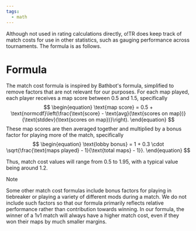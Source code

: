 ```yaml
---
tags:
  - math
---
```

Although not used in rating calculations directly, o!TR does keep track of match costs for use in other statistics, such as gauging performance across tournaments. The formula is as follows.

# Formula

The match cost formula is inspired by Bathbot's formula, simplified to remove factors that are not relevant for our purposes. For each map played, each player receives a map score between 0.5 and 1.5, specifically
$$
\begin{equation}
    \text{map score} = 0.5 + \text{normcdf}\left(\frac{\text{score} - \text{avg}(\text{scores on map})}{\text{stddev}(\text{scores on map})}\right).
\end{equation}
$$
These map scores are then averaged together and multiplied by a bonus factor for playing more of the match, specifically
$$
\begin{equation}
    \text{lobby bonus} = 1 + 0.3 \cdot \sqrt{\frac{\text{maps played} - 1}{\text{total maps} - 1}}.
\end{equation}
$$

Thus, match cost values will range from 0.5 to 1.95, with a typical value being around 1.2.

> [!note]
> Some other match cost formulas include bonus factors for playing in tiebreaker or playing a variety of different mods during a match. We do not include such factors so that our formula primarily reflects relative performance rather than contribution towards winning. In our formula, the winner of a 1v1 match will always have a higher match cost, even if they won their maps by much smaller margins.
